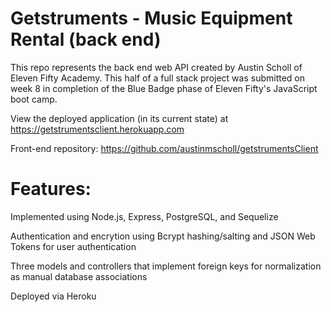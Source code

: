# Getstruments - Music Equipment Rental (back end)
This repo represents the back end web API created by Austin Scholl of Eleven Fifty Academy. This half of a full stack project was submitted on week 8 in completion of the Blue Badge phase of Eleven Fifty's JavaScript boot camp.

View the deployed application (in its current state) at https://getstrumentsclient.herokuapp.com

Front-end repository: https://github.com/austinmscholl/getstrumentsClient

# Features:
Implemented using Node.js, Express, PostgreSQL, and Sequelize

Authentication and encrytion using Bcrypt hashing/salting and JSON Web Tokens for user authentication

Three models and controllers that implement foreign keys for normalization as manual database associations

Deployed via Heroku
